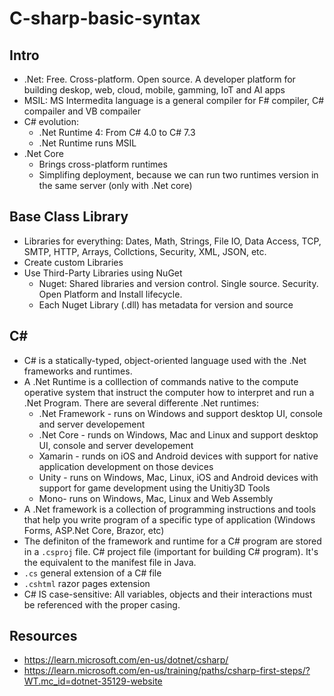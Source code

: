 # C-sharp-basic-syntax
## Intro
- .Net: Free. Cross-platform. Open source. A developer platform for building deskop, web, cloud, mobile, gamming, IoT and AI apps
- MSIL: MS Intermedita language is a general compiler for F# compiler, C# compailer and VB compailer
- C# evolution:
  - .Net Runtime 4: From C# 4.0 to C# 7.3
  - .Net Runtime runs MSIL
- .Net Core
  - Brings cross-platform runtimes
  - Simplifing deployment, because we can run two runtimes version in the same server (only with .Net core)

## Base Class Library
- Libraries for everything: Dates, Math, Strings, File IO, Data Access, TCP, SMTP, HTTP, Arrays, Collctions, Security, XML, JSON, etc.
- Create custom Libraries
- Use Third-Party Libraries using NuGet
  - Nuget: Shared libraries and version control. Single source. Security. Open Platform and Install lifecycle.
  - Each Nuget Library (.dll) has metadata for version and source
  
## C#
- C# is a statically-typed, object-oriented language used with the .Net frameworks and runtimes.
- A .Net Runtime is a colllection of commands native to the compute operative system that instruct the computer how to interpret and run a .Net Program. There are several differente .Net runtimes:
  - .Net Framework - runs on Windows and support desktop UI, console and server developement
  - .Net Core - runds on Windows, Mac and Linux and support desktop UI, console and server developement
  - Xamarin - runds on iOS and Android devices with support for native application development on those devices
  - Unity - runs on Windows, Mac, Linux, iOS and Android devices with support for game development using the Unitiy3D Tools
  - Mono- runs on Windows, Mac, Linux and Web Assembly
- A .Net framework is a collection of programming instructions and tools that help you write program of a specific type of application (Windows Forms, ASP.Net Core, Brazor, etc)
- The definiton of the framework and runtime for a C# program are stored in a `.csproj` file. C# project file (important for building C# program). It's the equivalent to the manifest file in Java.
- `.cs` general extension of a C# file
- `.cshtml` razor pages extension
- C# IS case-sensitive: All variables, objects and their interactions must be referenced with the proper casing.

## Resources
- https://learn.microsoft.com/en-us/dotnet/csharp/
- https://learn.microsoft.com/en-us/training/paths/csharp-first-steps/?WT.mc_id=dotnet-35129-website
